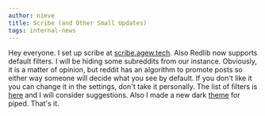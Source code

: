 ```yaml
---
author: nieve
title: Scribe (and Other Small Updates)
tags: internal-news
---
```

Hey everyone. I set up scribe at [scribe.agew.tech](https://scribe.agew.tech/). Also Redlib now supports default filters. I will be hiding some subreddits from our instance. Obviously, it is a matter of opinion, but reddit has an algorithm to promote posts so either way someone will decide what you see by default. If you don't like it you can change it in the settings, don't take it personally. The list of filters is [here](https://codeberg.org/nieve/private-frontends-manager) and I will consider suggestions. Also I made a new dark [theme](https://codeberg.org/nieve/private-frontends-manager/src/branch/main/theme-1-piped.css) for piped. That's it.